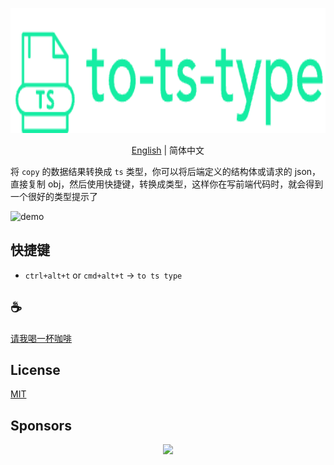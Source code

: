 <p align="center">
<img height="200" src="./assets/kv.png" alt="to ts type">
</p>
<p align="center"> <a href="./README.md">English</a> | 简体中文</p>

将 `copy` 的数据结果转换成 `ts` 类型，你可以将后端定义的结构体或请求的 json，直接复制 obj，然后使用快捷键，转换成类型，这样你在写前端代码时，就会得到一个很好的类型提示了

![demo](/assets/demo.gif)

## 快捷键
- `ctrl+alt+t` or `cmd+alt+t` -> `to ts type`

## :coffee:

[请我喝一杯咖啡](https://github.com/Simon-He95/sponsor)

## License

[MIT](./license)

## Sponsors

<p align="center">
  <a href="https://cdn.jsdelivr.net/gh/Simon-He95/sponsor/sponsors.svg">
    <img src="https://cdn.jsdelivr.net/gh/Simon-He95/sponsor/sponsors.png"/>
  </a>
</p>
